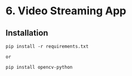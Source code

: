 # 6. Video Streaming App

## Installation

```shell
pip install -r requirements.txt

or

pip install opencv-python
```
